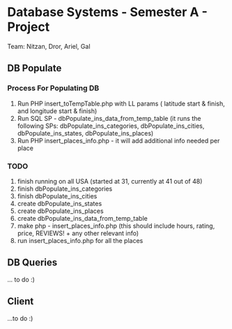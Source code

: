 # Database Systems - Semester A - Project #

Team: Nitzan, Dror, Ariel, Gal

## DB Populate ##

### Process For Populating DB ###

1. Run PHP insert_toTempTable.php with LL params ( latitude start & finish, and longitude start & finish)
2. Run SQL SP - dbPopulate_ins_data_from_temp_table (it runs the following SPs: dbPopulate_ins_categories, dbPopulate_ins_cities, dbPopulate_ins_states, dbPopulate_ins_places)
3. Run PHP insert_places_info.php - it will add additional info needed per place


### TODO ###
1. finish running on all USA (started at 31, currently at 41 out of 48)
1. finish dbPopulate_ins_categories
2. finish dbPopulate_ins_cities
3. create dbPopulate_ins_states
4. create dbPopulate_ins_places
5. create dbPopulate_ins_data_from_temp_table 
6. make php - insert_places_info.php  (this should include hours, rating, price, REVIEWS! + any other relevant info)
7. run insert_places_info.php for all the places

## DB Queries ##
... to do :)


## Client ##
...to do :)